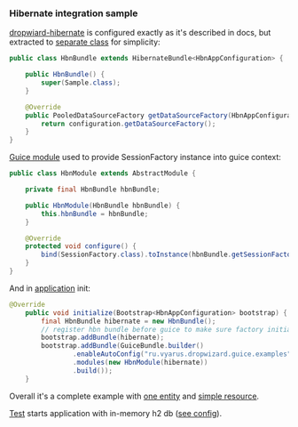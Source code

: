 ### Hibernate integration sample

[dropwiard-hibernate](http://www.dropwizard.io/0.9.2/docs/manual/hibernate.html) is configured exactly as
 it's described in docs, but extracted to [separate class](src/main/java/ru/vyarus/dropwizard/guice/examples/hbn/HbnBundle.java) for simplicity:
 
 ```java
 public class HbnBundle extends HibernateBundle<HbnAppConfiguration> {
 
     public HbnBundle() {
         super(Sample.class);
     }
 
     @Override
     public PooledDataSourceFactory getDataSourceFactory(HbnAppConfiguration configuration) {
         return configuration.getDataSourceFactory();
     }
 }
 ```
 
 [Guice module](src/main/java/ru/vyarus/dropwizard/guice/examples/hbn/HbnModule.java) 
 used to provide SessionFactory instance into guice context:
 
 ```java
 public class HbnModule extends AbstractModule {
 
     private final HbnBundle hbnBundle;
 
     public HbnModule(HbnBundle hbnBundle) {
         this.hbnBundle = hbnBundle;
     }
 
     @Override
     protected void configure() {
         bind(SessionFactory.class).toInstance(hbnBundle.getSessionFactory());
     }
 }
 ```
 
 And in [application](src/main/java/ru/vyarus/dropwizard/guice/examples/HbnApplication.java) init:
 
 ```java
 @Override
     public void initialize(Bootstrap<HbnAppConfiguration> bootstrap) {
         final HbnBundle hibernate = new HbnBundle();
         // register hbn bundle before guice to make sure factory initialized before guice context start
         bootstrap.addBundle(hibernate);
         bootstrap.addBundle(GuiceBundle.builder()
                 .enableAutoConfig("ru.vyarus.dropwizard.guice.examples")
                 .modules(new HbnModule(hibernate))
                 .build());
     }
 ```

Overall it's a complete example with [one entity](src/main/java/ru/vyarus/dropwizard/guice/examples/model/Sample.java)
and [simple resource](src/main/java/ru/vyarus/dropwizard/guice/examples/rest/SampleResource.java).

[Test](src/test/groovy/ru/vyarus/dropwizard/guice/examples/HbnResourceTest.groovy) starts application
with in-memory h2 db ([see config](src/test/resources/config.yml)).
